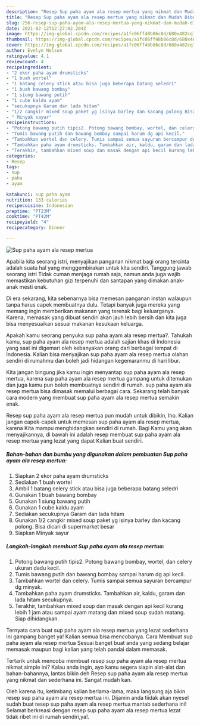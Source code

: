 ```yaml
---
description: "Resep Sup paha ayam ala resep mertua yang nikmat dan Mudah Dibuat"
title: "Resep Sup paha ayam ala resep mertua yang nikmat dan Mudah Dibuat"
slug: 256-resep-sup-paha-ayam-ala-resep-mertua-yang-nikmat-dan-mudah-dibuat
date: 2021-02-12T12:27:02.204Z
image: https://img-global.cpcdn.com/recipes/a1fc06ff48b86c8d/680x482cq70/sup-paha-ayam-ala-resep-mertua-foto-resep-utama.jpg
thumbnail: https://img-global.cpcdn.com/recipes/a1fc06ff48b86c8d/680x482cq70/sup-paha-ayam-ala-resep-mertua-foto-resep-utama.jpg
cover: https://img-global.cpcdn.com/recipes/a1fc06ff48b86c8d/680x482cq70/sup-paha-ayam-ala-resep-mertua-foto-resep-utama.jpg
author: Evelyn Nelson
ratingvalue: 4.1
reviewcount: 4
recipeingredient:
- "2 ekor paha ayam drumsticks"
- "1 buah wortel"
- "1 batang celery stick atau bisa juga beberapa batang seledri"
- "1 buah bawang bombay"
- "1 siung bawang putih"
- "1 cube kaldu ayam"
- "secukupnya Garam dan lada hitam"
- "1/2 cangkir mixed soup paket yg isinya barley dan kacang polong Bisa dicari di supermarket besar"
- " Minyak sayur"
recipeinstructions:
- "Potong bawang putih tipis2. Potong bawang bombay, wortel, dan celery ukuran dadu kecil."
- "Tumis bawang putih dan bawang bombay sampai harum dg api kecil."
- "Tambahkan wortel dan celery. Tumis sampai semua sayuran bercampur dg minyak."
- "Tambahkan paha ayam drumsticks. Tambahkan air, kaldu, garam dan lada hitam secukupnya."
- "Terakhir, tambahkan mixed soup dan masak dengan api kecil kurang lebih 1 jam atau sampai ayam matang dan mixed soup sudah matang. Siap dihidangkan."
categories:
- Resep
tags:
- sup
- paha
- ayam

katakunci: sup paha ayam 
nutrition: 133 calories
recipecuisine: Indonesian
preptime: "PT23M"
cooktime: "PT42M"
recipeyield: "4"
recipecategory: Dinner

---
```



![Sup paha ayam ala resep mertua](https://img-global.cpcdn.com/recipes/a1fc06ff48b86c8d/680x482cq70/sup-paha-ayam-ala-resep-mertua-foto-resep-utama.jpg)

Apabila kita seorang istri, menyajikan panganan nikmat bagi orang tercinta adalah suatu hal yang menggembirakan untuk kita sendiri. Tanggung jawab seorang istri Tidak cuman menjaga rumah saja, namun anda juga wajib memastikan kebutuhan gizi terpenuhi dan santapan yang dimakan anak-anak mesti enak.

Di era  sekarang, kita sebenarnya bisa memesan panganan instan walaupun tanpa harus capek membuatnya dulu. Tetapi banyak juga mereka yang memang ingin memberikan makanan yang terenak bagi keluarganya. Karena, memasak yang dibuat sendiri akan jauh lebih bersih dan kita juga bisa menyesuaikan sesuai makanan kesukaan keluarga. 



Apakah kamu seorang penyuka sup paha ayam ala resep mertua?. Tahukah kamu, sup paha ayam ala resep mertua adalah sajian khas di Indonesia yang saat ini digemari oleh kebanyakan orang dari berbagai tempat di Indonesia. Kalian bisa menyajikan sup paha ayam ala resep mertua olahan sendiri di rumahmu dan boleh jadi hidangan kegemaranmu di hari libur.

Kita jangan bingung jika kamu ingin menyantap sup paha ayam ala resep mertua, karena sup paha ayam ala resep mertua gampang untuk ditemukan dan juga kamu pun boleh membuatnya sendiri di rumah. sup paha ayam ala resep mertua bisa dimasak memalui berbagai cara. Sekarang telah banyak cara modern yang membuat sup paha ayam ala resep mertua semakin enak.

Resep sup paha ayam ala resep mertua pun mudah untuk dibikin, lho. Kalian jangan capek-capek untuk memesan sup paha ayam ala resep mertua, karena Kita mampu menghidangkan sendiri di rumah. Bagi Kamu yang akan menyajikannya, di bawah ini adalah resep membuat sup paha ayam ala resep mertua yang lezat yang dapat Kalian buat sendiri.

<!--inarticleads1-->

##### Bahan-bahan dan bumbu yang digunakan dalam pembuatan Sup paha ayam ala resep mertua:

1. Siapkan 2 ekor paha ayam drumsticks
1. Sediakan 1 buah wortel
1. Ambil 1 batang celery stick atau bisa juga beberapa batang seledri
1. Gunakan 1 buah bawang bombay
1. Gunakan 1 siung bawang putih
1. Gunakan 1 cube kaldu ayam
1. Sediakan secukupnya Garam dan lada hitam
1. Gunakan 1/2 cangkir mixed soup paket yg isinya barley dan kacang polong. Bisa dicari di supermarket besar
1. Siapkan  Minyak sayur




<!--inarticleads2-->

##### Langkah-langkah membuat Sup paha ayam ala resep mertua:

1. Potong bawang putih tipis2. Potong bawang bombay, wortel, dan celery ukuran dadu kecil.
1. Tumis bawang putih dan bawang bombay sampai harum dg api kecil.
1. Tambahkan wortel dan celery. Tumis sampai semua sayuran bercampur dg minyak.
1. Tambahkan paha ayam drumsticks. Tambahkan air, kaldu, garam dan lada hitam secukupnya.
1. Terakhir, tambahkan mixed soup dan masak dengan api kecil kurang lebih 1 jam atau sampai ayam matang dan mixed soup sudah matang. Siap dihidangkan.




Ternyata cara buat sup paha ayam ala resep mertua yang lezat sederhana ini gampang banget ya! Kalian semua bisa mencobanya. Cara Membuat sup paha ayam ala resep mertua Sesuai banget buat anda yang sedang belajar memasak maupun bagi kalian yang telah pandai dalam memasak.

Tertarik untuk mencoba membuat resep sup paha ayam ala resep mertua nikmat simple ini? Kalau anda ingin, ayo kamu segera siapin alat-alat dan bahan-bahannya, lantas bikin deh Resep sup paha ayam ala resep mertua yang nikmat dan sederhana ini. Sangat mudah kan. 

Oleh karena itu, ketimbang kalian berlama-lama, maka langsung aja bikin resep sup paha ayam ala resep mertua ini. Dijamin anda tiidak akan nyesel sudah buat resep sup paha ayam ala resep mertua mantab sederhana ini! Selamat berkreasi dengan resep sup paha ayam ala resep mertua lezat tidak ribet ini di rumah sendiri,ya!.

